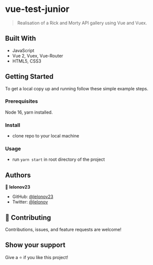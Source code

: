 # vue-test-junior

> Realisation of a Rick and Morty API gallery using Vue and Vuex.

## Built With

- JavaScript
- Vue 2, Vuex, Vue-Router
- HTML5, CSS3


## Getting Started

To get a local copy up and running follow these simple example steps.


### Prerequisites

Node 16, yarn installed.


### Install

- clone repo to your local machine


### Usage

- run `yarn start` in root directory of the project


## Authors

👤 **lelonov23**

- GitHub: [@lelonov23](https://github.com/lelonov23)
- Twitter: [@lelonov](https://twitter.com/lelonov)


## 🤝 Contributing

Contributions, issues, and feature requests are welcome!


## Show your support

Give a ⭐️ if you like this project!
